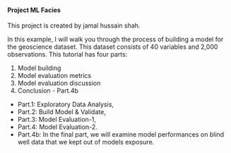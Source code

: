 #### Project ML Facies 

This project is created by jamal hussain shah.

 In this example, I will walk you through the process of building a model for the geoscience dataset. This dataset consists of 40 variables and 2,000 observations. This tutorial has four parts:

1. Model building
2. Model evaluation metrics
3. Model evaluation discussion
4. Conclusion - Part.4b

* Part.1: Exploratory Data Analysis, 
* Part.2: Build Model & Validate, 
* Part.3: Model Evaluation-1, 
* Part.4: Model Evaluation-2. 
* Part.4b: In the final part, we will examine model performances on blind well data that we kept out of models exposure.



 

